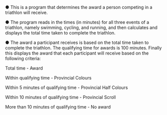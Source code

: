 ● This is a program that determines the award a person competing in a triathlon will receive.

● The program reads in the times (in minutes) for all three events of a triathlon, namely swimming, cycling, and running, and then calculates and displays the total time taken to complete the triathlon.

● The award a participant receives is based on the total time taken to complete the triathlon. The qualifying time for awards is 100 minutes. Finally this displays the award that each participant will receive based on the following criteria:

Total time - Award

Within qualifying time - Provincial Colours

Within 5 minutes of qualifying time - Provincial Half Colours

Within 10 minutes of qualifying time - Provincial Scroll

More than 10 minutes of qualifying time - No award
